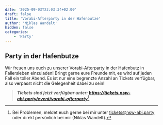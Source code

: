 ```yaml
---
date: '2025-09-03T23:03:34+02:00'
draft: false
title: 'Vorabi-Afterparty in der Hafenbutze'
author: 'Niklas Wandelt'
hidden: false
categories:
    - 'Party'
---
```


## Party in der Hafenbutze

Wir freuen uns euch zu unserer Vorabi-Afterparty in der Hafenbutz in Fallersleben einzuladen! Bringt gerne eure Freunde mit, es wird auf jeden Fall ein toller Abend. Es ist nur eine begrenzte Anzahl an Tickets verfügbar, also verpasst nicht die Gelegenheit dabei zu sein!

<!-- Durch eine erfolgreiche Kooperation mit dem Besitzer der Hafenbutze am Hafen Fallersleben konnten wir als Jahrgang uns eine Partylocation für die Afterparty des Vorabis sichern. Durch gekonntes Verhandeln konnten wir uns einige der Einnahmen dieses Events sichern. Also bringt gerne eure ganze Freundesgruppe, je mehr desto besser. Tickets werden vorab unter dem folgenden Link online verkauft. Es ist nur eine begrenzte Anzahl an Tickets verfügbar, also sichert euch jetzt eure Tickets, solange der Vorrat reicht. Bei Problemen mit dem Ticketsystem bitte gerne per email an <tickets@nsw-abi.party> oder direkt persönlich an Niklas Wandelt im Jahrgang 13 wenden. -->

> ***Tickets sind jetzt verfügbar unter: <https://tickets.nsw-abi.party/event/vorabi-afterparty>***[^hilfe].

[^hilfe]: Bei Problemen, meldet euch gerne bei mir unter <tickets@nsw-abi.party> oder direkt persönlich bei mir (Niklas Wandelt).
